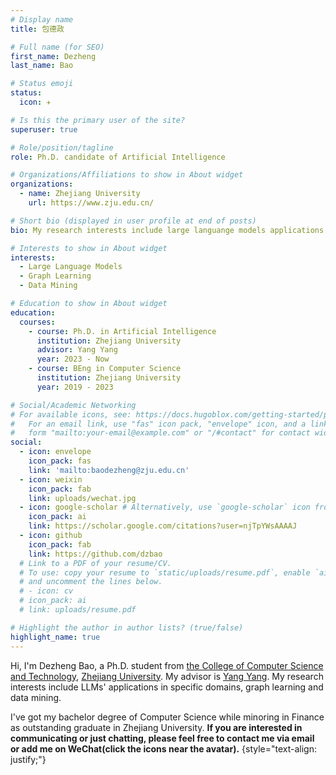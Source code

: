 ```yaml
---
# Display name
title: 包德政

# Full name (for SEO)
first_name: Dezheng
last_name: Bao

# Status emoji
status:
  icon: ✈️

# Is this the primary user of the site?
superuser: true

# Role/position/tagline
role: Ph.D. candidate of Artificial Intelligence

# Organizations/Affiliations to show in About widget
organizations:
  - name: Zhejiang University
    url: https://www.zju.edu.cn/

# Short bio (displayed in user profile at end of posts)
bio: My research interests include large languange models applications in specific domains, graph learning and data mining.

# Interests to show in About widget
interests:
  - Large Language Models
  - Graph Learning
  - Data Mining

# Education to show in About widget
education:
  courses:
    - course: Ph.D. in Artificial Intelligence
      institution: Zhejiang University
      advisor: Yang Yang
      year: 2023 - Now
    - course: BEng in Computer Science
      institution: Zhejiang University
      year: 2019 - 2023

# Social/Academic Networking
# For available icons, see: https://docs.hugoblox.com/getting-started/page-builder/#icons
#   For an email link, use "fas" icon pack, "envelope" icon, and a link in the
#   form "mailto:your-email@example.com" or "/#contact" for contact widget.
social:
  - icon: envelope
    icon_pack: fas
    link: 'mailto:baodezheng@zju.edu.cn'
  - icon: weixin
    icon_pack: fab
    link: uploads/wechat.jpg
  - icon: google-scholar # Alternatively, use `google-scholar` icon from `ai` icon pack
    icon_pack: ai
    link: https://scholar.google.com/citations?user=njTpYWsAAAAJ
  - icon: github
    icon_pack: fab
    link: https://github.com/dzbao
  # Link to a PDF of your resume/CV.
  # To use: copy your resume to `static/uploads/resume.pdf`, enable `ai` icons in `params.yaml`,
  # and uncomment the lines below.
  # - icon: cv
  # icon_pack: ai
  # link: uploads/resume.pdf

# Highlight the author in author lists? (true/false)
highlight_name: true
---
```

Hi, I'm Dezheng Bao, a Ph.D. student from [the College of Computer Science and Technology](http://www.cs.zju.edu.cn/), [Zhejiang University](www.zju.edu.cn). My advisor is [Yang Yang](http://yangy.org). My research interests include LLMs' applications in specific domains, graph learning and data mining.

I've got my bachelor degree of Computer Science while minoring in Finance as outstanding graduate in Zhejiang University. **If you are interested in communicating or just chatting, please feel free to contact me via email or add me on WeChat(click the icons near the avatar).**
{style="text-align: justify;"}
